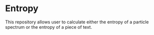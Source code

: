 # Entropy
This repository allows user to calculate either the entropy of a particle spectrum or the entropy of a piece of text.
